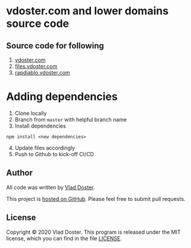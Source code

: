 # vdoster.com and lower domains source code

## Source code for following

1. [vdoster.com](http://vdoster.com)
1. [files.vdoster.com](http://files.vdoster.com)
1. [rapdiablo.vdoster.com](http://rapdiablo.vdoster.com)

# Adding dependencies

1. Clone locally
2. Branch from `master` with helpful branch name
3. Install dependencies

```
npm install <new dependencies>
```

4. Update files accordingly
5. Push to Github to kick-off CI/CD

## Author

All code was written by [Vlad Doster](https://vdoster.com).

This project is [hosted on GitHub](https://github.com/vladdoster/vdoster.com-and-lower-level-domains-source-code). Please feel free to submit pull requests.

## License

Copyright © 2020 Vlad Doster. This program is released under the MIT license, which you can find in the file [LICENSE](LICENSE).
